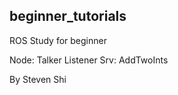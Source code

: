beginner_tutorials
-----------------
ROS Study for beginner

Node: 
        Talker
	    Listener
Srv:
		AddTwoInts
	
By Steven Shi
